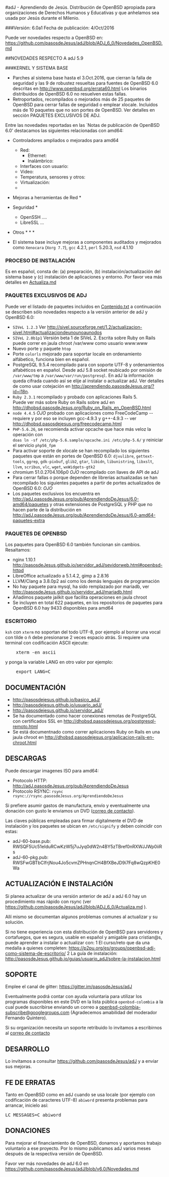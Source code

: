 #adJ - Aprendiendo de Jesús.
Distribución de OpenBSD apropiada para organizaciones de Derechos Humanos
y Educativas y que anhelamos sea usada por Jesús durante el Milenio.

###Versión: 6.0a1
Fecha de publicación: 4/Oct/2016 

Puede ver novedades respecto a OpenBSD en:
  <https://github.com/pasosdeJesus/adJ/blob/ADJ_6_0/Novedades_OpenBSD.md>

##NOVEDADES RESPECTO A adJ 5.9

###KERNEL Y SISTEMA BASE

* Parches al sistema base hasta el 3.Oct.2016, que cierran la falla de 
  seguridad y las 9 de robustez resueltas para fuentes de OpenBSD 6.0 
  descritas en <http://www.openbsd.org/errata60.html>
  Los binarios distribuidos de OpenBSD 6.0 no resuelven estas fallas. 
* Retroportados, recompilados o mejorados más de 25 paquetes de OpenBSD para 
  cerrar fallas de seguridad o emplear xlocale.  Incluidos más de 10
  paquetes que no son portes de OpenBSD. Ver detalles en sección 
  PAQUETES EXCLUSIVOS DE ADJ.

Entre las novedades reportadas en las `Notas de publicación de OpenBSD 6.0' 
destacamos las siguientes relacionadas con amd64:

* Controladores ampliados o mejorados para amd64
	* Red: 
		* Ethernet: 
		* Inalámbrico: 
	* Interfaces con usuario: 
	* Video: 
	* Temperatura, sensores y otros: 
	* Virtualización:
	* 

* Mejoras a herramientas de Red
	* 

* Seguridad
	* 
	* OpenSSH .... 
	* LibreSSL ...

* Otros
	* 
	* 
	*

* El sistema base incluye mejoras a componentes auditados y mejorados 
  como ```Xenocara``` (```Xorg 7.7```), ```gcc``` 4.2.1, ```perl``` 5.20.3, 
  ```nsd``` 4.1.10


### PROCESO DE INSTALACIÓN

Es en español, consta de: (a) preparación, (b) instalación/actualización 
del sistema base y (c) instalación de aplicaciones y entorno.  Por favor vea 
más detalles en 
[Actualiza.md](https://github.com/pasosdeJesus/adJ/blob/ADJ_6_0/Actualiza.md)


### PAQUETES EXCLUSIVOS DE ADJ

Puede ver el listado de paquetes incluidos en 
[Contenido.txt](https://github.com/pasosdeJesus/adJ/blob/ADJ_6_0/Contenido.txt)
a continuación se describen sólo novedades respecto a la versión anterior de 
adJ y OpenBSD 6.0:


* ```SIVeL 1.2.3```  Ver 
  <http://sivel.sourceforge.net/1.2/actualizacion-sivel.html#actualizaciondeunounoaunodos>
* ```SIVeL 2.0b1p1``` Versión beta 1 de SIVeL 2. Escrita sobre Ruby on Rails
  puede correr en jaula chroot /var/www como usuario www:www
* Nuevo porte y paquete ```htop```
* Porte ```colorls``` mejorado para soportar locale en ordenamiento alfábetico,
  funciona bien en español.
* PostgreSQL 9.5.4 recompilado para con soporte UTF-8 y ordenamientos 
  alfabéticos en español.  Desde adJ 5.8 socket reubicado por omisión 
  de ```/var/www/tmp``` a ```/var/www/var/run/postgresql```.
  En adJ la información queda cifrada cuando así se elije al instalar o 
  actualizar adJ.  Ver detalles de como usar cotejación en 
  <http://aprendiendo.pasosdeJesus.org/?id=i18n>.  
* ```Ruby 2.3.1``` recompilado y probado con aplicaciones Rails 5.   
  Puede ver más sobre Ruby on Rails sobre adJ en 
  <http://dhobsd.pasosdeJesus.org/Ruby_on_Rails_en_OpenBSD.html>
* ```node 4.4.5``` *OJO* probado con aplicaciones 
  como FreeCodeCamp --requiere y por eso se incluyen gcc-4.9.3 y g++-4.9.3 -- 
  ver <http://dhobsd.pasosdejesus.org/freecodecamp.html>
* ```PHP-5.6.26```, se recomienda activar opcache que hace más veloz la 
  operación con  
  ```doas ln -sf /etc/php-5.6.sample/opcache.ini /etc/php-5.6/```
  y reiniciar el servicio ```php56_fpm```
* Para activar soporte de xlocale se han recompilado los siguientes paquetes 
  que están en portes de OpenBSD 6.0: ```djvulibre```, 
  ```gettext-tools```, ```ggrep```, ```gdk-pixbuf```, ```glib2```, 
  ```gtar```, ```libidn```, ```libunistring```, ```libxslt```, ```llvm```, 
  ```scribus```, ```vlc```, ```wget```, ```wxWidgets-gtk2```
* chromium 51.0.2704.106p0 *OJO* recompilado con llaves de API de adJ 
* Para cerrar fallas o porque dependen de librerías actualizadas se han 
  recompilado los siguientes paquetes a partir de portes actualizados de 
  OpenBSD 6.0: *OJO*
* Los paquetes exclusivos los encuentra en 
  <http://adJ.pasosdeJesus.org/pub/AprendiendoDeJesus/6.0-amd64/paquetes> y 
  otras extensiones de PostgreSQL y PHP que no hacen parte de la 
  distribución en 
  <http://adJ.pasosdeJesus.org/pub/AprendiendoDeJesus/6.0-amd64-paquetes-extra>

### PAQUETES DE OPENBSD

Los paquetes para OpenBSD 6.0 también funcionan sin cambios. Resaltamos:
* nginx 1.10.1 <http://pasosdeJesus.github.io/servidor_adJ/sevidorweb.html#openbsd-httpd>
* LibreOffice actualizado a 5.1.4.2, gimp a 2.8.16
* LLVM/Clang a 3.8.0p2 asi como los demás lenguajes de programación
* No hay paquete para mysql, ha sido remplazado por mariadb, ver 
  <http://pasosdeJesus.github.io/servidor_adJ/mariadb.html>
* Añadimos paquete jailkit que facilita operaciones en jaula chroot
* Se incluyen en total 622 paquetes, en los repositorios de paquetes para 
  OpenBSD 6.0 hay 9433 disponibles para amd64


### ESCRITORIO

```ksh``` con ```xterm``` no soportan del todo UTF-8, por ejemplo al borrar 
una vocal con tilde o ñ debe presionarse 2 veces espacio atrás.  Si requiere 
una terminal con codificación ASCII ejecute:
<pre>
    xterm -en ascii
</pre>
y ponga la variable LANG en otro valor por ejemplo:
<pre>
    export LANG=C
</pre>

## DOCUMENTACIÓN

* http://pasosdejesus.github.io/basico_adJ/
* http://pasosdejesus.github.io/usuario_adJ/
* http://pasosdejesus.github.io/servidor_adJ/
* Se ha documentado como hacer conexiones remotas de PostgreSQL con 
  certificados SSL en <http://dhobsd.pasosdejesus.org/postgresql-remoto.html>
* Se está documentnado como correr aplicaciones Ruby on Rails en una jaula
  chroot en <http://dhobsd.pasosdejesus.org/aplicacion-rails-en-chroot.html>

## DESCARGAS

Puede descargar imagenes ISO para amd64:

* Protocolo HTTP: <http://adJ.pasosdeJesus.org/pub/AprendiendoDeJesus>
* Protocolo RSYNC: ```rsync rsync://rsync.pasosdeJesus.org/AprendiendoDeJesus```

Si prefiere asumir gastos de manufactura, envío y eventualmente una donación 
con gusto le enviamos un DVD 
([correo de contacto](mailto:info@pasosdeJesus.org)).

Las claves públicas empleadas para firmar digitalmente el DVD de instalación 
y los paquetes se ubican en ```/etc/signify``` y deben coincidir con estas:
* adJ-60-base.pub: RWSQF5Uc51eIduRCwKzW5j7uJyq0dW2n4BY5zTBref0nRXWJJWp0iiRs
* adJ-60-pkg.pub: RWSFwGBTbCIfrjNou4Jo5cvmZPHnqnCH4BfXBeJD9i7Fq8wQzpKHE0Wa

## ACTUALIZACIÓN E INSTALACIÓN

Si planea actualizar de una versión anterior de adJ a adJ 6.0
hay un procedimiento mas rápido con rsync (ver
https://github.com/pasosdeJesus/adJ/blob/ADJ_6_0/Actualiza.md ).

Allí mismo se documentan algunos problemas comunes al actualizar y su solución.

Si no tiene experiencia con esta distribución de OpenBSD para servidores
y cortafuegos, que es segura, usable en español y amigable para cristian@s,
puede aprender a instalar o actualizar con:
1 El curso/⁠reto que da una medalla a quienes completen:
  <https://p2pu.org/es/groups/openbsd-adj-como-sistema-de-escritorio/>
2 La guía de instalación:
  <http://pasosdeJesus.github.io/guias/usuario_adJ/sobre-la-instalacion.html>


## SOPORTE

Emplee el canal de gitter: <https://gitter.im/pasosdeJesus/adJ>

Eventualmente podrá contar con ayuda voluntaria para utilizar los programas 
disponibles en este DVD en la lista pública ```openbsd-colombia``` a la cual 
puede suscribirse enviando un correo a 
openbsd-colombia-subscribe@googlegroups.com (Agradecemos amabilidad del 
moderador Fernando Quintero).

Si su organización necesita un soporte retribuido lo invitamos a escribirnos 
al [correo de contacto](mailto:info@pasosdeJesus.org)


## DESARROLLO

Lo invitamos a consultar <https://github.com/pasosdeJesus/adJ> y a enviar sus 
mejoras.


## FE DE ERRATAS

Tanto en OpenBSD como en adJ cuando se usa locale (por ejemplo con 
codificación de caracteres UTF-8) ```abiword``` presenta problemas para 
arrancar, inicielo así:
<pre>
LC_MESSAGES=C abiword
</pre>


## DONACIONES 

Para mejorar el financiamiento de OpenBSD, donamos y aportamos trabajo 
voluntario a ese proyecto.  Por lo mismo publicamos adJ varios meses después 
de la respectiva versión de OpenBSD.

Favor ver más novedades de adJ 6.0 en 
<https://github.com/pasosdeJesus/adJ/blob/v6.0/Novedades.md>



